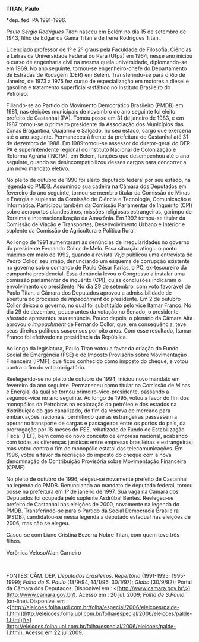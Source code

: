 **TITAN, Paulo**

\*dep. fed. PA 1991-1996.

*Paulo Sérgio Rodrigues Titan* nasceu em Belém no dia 15 de setembro de
1943, filho de Edgar da Gama Titan e de Irene Rodrigues Titan.

Licenciado professor de 1º e 2º graus pela Faculdade de Filosofia,
Ciências e Letras da Universidade Federal do Pará (Ufpa) em 1964, nesse
ano iniciou o curso de engenharia civil na mesma quela universidade,
diplomando-se em 1969. No ano seguinte, tornou-se engenheiro-chefe do
Departamento de Estradas de Rodagem (DER) em Belém. Transferindo-se para
o Rio de Janeiro, de 1973 a 1975 fez curso de especialização em motores
a diesel e gasolina e tratamento superficial-asfáltico no Instituto
Brasileiro do Petróleo.

Filiando-se ao Partido do Movimento Democrático Brasileiro (PMDB) em
1981, nas eleições municipais de novembro do ano seguinte foi eleito
prefeito de Castanhal (PA). Tomou posse em 31 de janeiro de 1983, e em
1987 tornou-se o primeiro presidente da Associação dos Municípios das
Zonas Bragantina, Guajarina e Salgado, no seu estado, cargo que
exerceria até o ano seguinte. Permaneceu à frente da prefeitura de
Castanhal até 31 de dezembro de 1988. Em 1989tornou-se assessor do
diretor-geral do DER-PA e superintendente regional do Instituto Nacional
de Colonização e Reforma Agrária (INCRA), em Belém, funções que
desempenhou até o ano seguinte, quando se desincompatibilizou desses
cargos para concorrer a um novo mandato eletivo.

No pleito de outubro de 1990 foi eleito deputado federal por seu estado,
na legenda do PMDB. Assumindo sua cadeira na Câmara dos Deputados em
fevereiro do ano seguinte, tornou-se membro titular da Comissão de Minas
e Energia e suplente da Comissão de Ciência e Tecnologia, Comunicação e
Informática. Participou também da Comissão Parlamentar de Inquérito
(CPI) sobre aeroportos clandestinos, missões religiosas estrangeiras,
garimpo de Roraima e internacionalização da Amazônia. Em 1992 tornou-se
titular da Comissão de Viação e Transportes, Desenvolvimento Urbano e
Interior e suplente da Comissão de Agricultura e Política Rural.

Ao longo de 1991 aumentaram as denúncias de irregularidades no governo
do presidente Fernando Collor de Melo. Essa situação atingiu o ponto
máximo em maio de 1992, quando a revista *Veja* publicou uma entrevista
de Pedro Collor, seu irmão, denunciando um esquema de corrupção
existente no governo sob o comando de Paulo César Farias, o PC,
ex-tesoureiro da campanha presidencial. Essa denúncia levou o Congresso
a instalar uma comissão parlamentar de inquérito (CPI), cujas conclusões
indicaram o envolvimento do presidente. No dia 29 de setembro, com voto
favorável de Paulo Titan, a Câmara dos Deputados aprovou a
admissibilidade de abertura do processo de *impeachment* do presidente.
Em 2 de outubro Collor deixou o governo, no qual foi substituído pelo
vice Itamar Franco. No dia 29 de dezembro, pouco antes da votação no
Senado, o presidente afastado apresentou sua renúncia. Pouco depois, o
plenário da Câmara Alta aprovou o *impeachment* de Fernando Collor, que,
em consequência, teve seus direitos políticos suspensos por oito anos.
Com esse resultado, Itamar Franco foi efetivado na presidência da
República.

Ao longo da legislatura, Paulo Titan votou a favor da criação do Fundo
Social de Emergência (FSE) e do Imposto Provisório sobre Movimentação
Financeira (IPMF), que ficou conhecido como imposto do cheque, e votou
contra o fim do voto obrigatório.

Reelegendo-se no pleito de outubro de 1994, iniciou novo mandato em
fevereiro do ano seguinte. Permaneceu como titular na Comissão de Minas
e Energia, da qual se tornou primeiro-vice-presidente, passando a
segundo-vice no ano seguinte. Ao longo de 1995, votou a favor do fim dos
monopólios da Petrobras na exploração do petróleo e dos estados na
distribuição do gás canalizado, do fim da reserva de mercado para
embarcações nacionais, permitindo que as estrangeiras passassem a operar
no transporte de cargas e passageiros entre os portos do país, da
prorrogação por 18 meses do FSE, rebatizado de Fundo de Estabilização
Fiscal (FEF), bem como do novo conceito de empresa nacional, acabando
com todas as diferenças jurídicas entre empresas brasileiras e
estrangeiras; mas votou contra o fim do monopólio estatal das
telecomunicações. Em 1996, votou a favor da recriação do imposto do
cheque com a nova denominação de Contribuição Provisória sobre
Movimentação Financeira (CPMF).

No pleito de outubro de 1996, elegeu-se novamente prefeito de Castanhal
na legenda do PMDB. Renunciando ao mandato de deputado federal, tomou
posse na prefeitura em 1º de janeiro de 1997. Sua vaga na Câmara dos
Deputados foi ocupada pelo suplente Asdrúbal Bentes. Reelegeu-se
prefeito de Castanhal nas eleições de 2000, novamente na legenda do
PMDB. Transferindo-se para o Partido da Social Democracia Brasileira
(PSDB), candidatou-se nessa legenda a deputado estadual nas eleições de
2006, mas não se elegeu. 

Casou-se com Liane Cristina Bezerra Nobre Titan, com quem teve três
filhos.

Verônica Veloso/Alan Carneiro

 

FONTES: CÂM. DEP. *Deputados* *brasileiros*. *Repertório* (1991-1995;
1995-1999); *Folha de S. Paulo* (18/9/94, 14/1/96, 30/1/97); *Globo*
(30/9/92); Portal da Câmara dos Deputados. Disponível em :
\<[http://www.camara.gov.br\>](http://www.camara.gov.br/). Acesso em :
20 jul. 2009; *Folha de S.Paulo* (on-line). Disponível em :
\<[http://eleicoes.folha.uol.com.br/folha/especial/2006/eleicoes/palde-1.html](http://eleicoes.folha.uol.com.br/folha/especial/2006/eleicoes/palde-1.html)[\>](http://eleicoes.folha.uol.com.br/folha/especial/2006/eleicoes/palde-1.html).
Acesso em 22 jul.2009.
